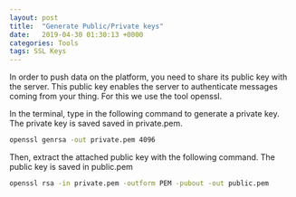 ```yaml
---
layout: post
title:  "Generate Public/Private keys"
date:   2019-04-30 01:30:13 +0000
categories: Tools
tags: SSL Keys
---
```


In order to push data on the platform, you need to share its public key with the
server. This public key enables the server to authenticate messages coming from
your thing. For this we use the tool openssl.

In the terminal, type in the following command to generate a private key. The private
key is saved saved in private.pem.

```bash
openssl genrsa -out private.pem 4096
```

Then, extract the attached public key with the following command. The public key
is saved in public.pem

```bash
openssl rsa -in private.pem -outform PEM -pubout -out public.pem
```

